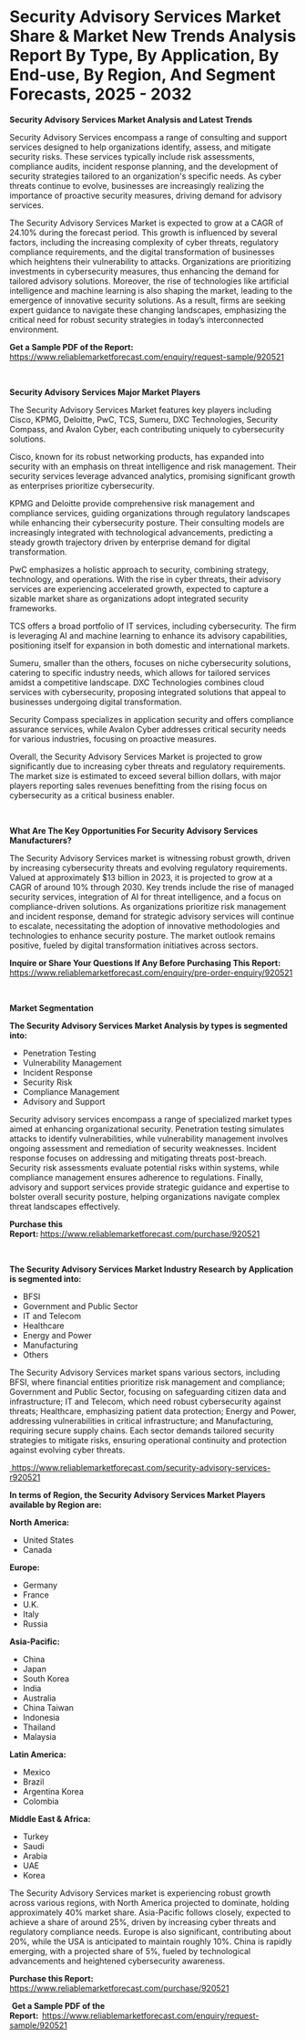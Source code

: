 <p><h1>Security Advisory Services Market Share & Market New Trends Analysis Report By Type, By Application, By End-use, By Region, And Segment Forecasts, 2025 - 2032</h1></p><p><strong>Security Advisory Services Market Analysis and Latest Trends</strong></p>
<p><p>Security Advisory Services encompass a range of consulting and support services designed to help organizations identify, assess, and mitigate security risks. These services typically include risk assessments, compliance audits, incident response planning, and the development of security strategies tailored to an organization's specific needs. As cyber threats continue to evolve, businesses are increasingly realizing the importance of proactive security measures, driving demand for advisory services.</p><p>The Security Advisory Services Market is expected to grow at a CAGR of 24.10% during the forecast period. This growth is influenced by several factors, including the increasing complexity of cyber threats, regulatory compliance requirements, and the digital transformation of businesses which heightens their vulnerability to attacks. Organizations are prioritizing investments in cybersecurity measures, thus enhancing the demand for tailored advisory solutions. Moreover, the rise of technologies like artificial intelligence and machine learning is also shaping the market, leading to the emergence of innovative security solutions. As a result, firms are seeking expert guidance to navigate these changing landscapes, emphasizing the critical need for robust security strategies in today’s interconnected environment.</p></p>
<p><strong>Get a Sample PDF of the Report:&nbsp;</strong> <a href="https://www.reliablemarketforecast.com/enquiry/request-sample/920521?utm_campaign=2314&utm_medium=2&utm_source=Github&utm_content=ia&utm_term=16042025&utm_id=security-advisory-services">https://www.reliablemarketforecast.com/enquiry/request-sample/920521</a></p>
<p>&nbsp;</p>
<p><strong>Security Advisory Services Major Market Players</strong></p>
<p><p>The Security Advisory Services Market features key players including Cisco, KPMG, Deloitte, PwC, TCS, Sumeru, DXC Technologies, Security Compass, and Avalon Cyber, each contributing uniquely to cybersecurity solutions.</p><p>Cisco, known for its robust networking products, has expanded into security with an emphasis on threat intelligence and risk management. Their security services leverage advanced analytics, promising significant growth as enterprises prioritize cybersecurity.</p><p>KPMG and Deloitte provide comprehensive risk management and compliance services, guiding organizations through regulatory landscapes while enhancing their cybersecurity posture. Their consulting models are increasingly integrated with technological advancements, predicting a steady growth trajectory driven by enterprise demand for digital transformation.</p><p>PwC emphasizes a holistic approach to security, combining strategy, technology, and operations. With the rise in cyber threats, their advisory services are experiencing accelerated growth, expected to capture a sizable market share as organizations adopt integrated security frameworks.</p><p>TCS offers a broad portfolio of IT services, including cybersecurity. The firm is leveraging AI and machine learning to enhance its advisory capabilities, positioning itself for expansion in both domestic and international markets.</p><p>Sumeru, smaller than the others, focuses on niche cybersecurity solutions, catering to specific industry needs, which allows for tailored services amidst a competitive landscape. DXC Technologies combines cloud services with cybersecurity, proposing integrated solutions that appeal to businesses undergoing digital transformation.</p><p>Security Compass specializes in application security and offers compliance assurance services, while Avalon Cyber addresses critical security needs for various industries, focusing on proactive measures.</p><p>Overall, the Security Advisory Services Market is projected to grow significantly due to increasing cyber threats and regulatory requirements. The market size is estimated to exceed several billion dollars, with major players reporting sales revenues benefitting from the rising focus on cybersecurity as a critical business enabler.</p></p>
<p>&nbsp;</p>
<p><strong>What Are The Key Opportunities For Security Advisory Services Manufacturers?</strong></p>
<p><p>The Security Advisory Services market is witnessing robust growth, driven by increasing cybersecurity threats and evolving regulatory requirements. Valued at approximately $13 billion in 2023, it is projected to grow at a CAGR of around 10% through 2030. Key trends include the rise of managed security services, integration of AI for threat intelligence, and a focus on compliance-driven solutions. As organizations prioritize risk management and incident response, demand for strategic advisory services will continue to escalate, necessitating the adoption of innovative methodologies and technologies to enhance security posture. The market outlook remains positive, fueled by digital transformation initiatives across sectors.</p></p>
<p><strong>Inquire or Share Your Questions If Any Before Purchasing This Report:</strong> <a href="https://www.reliablemarketforecast.com/enquiry/pre-order-enquiry/920521?utm_campaign=2314&utm_medium=2&utm_source=Github&utm_content=ia&utm_term=16042025&utm_id=security-advisory-services">https://www.reliablemarketforecast.com/enquiry/pre-order-enquiry/920521</a></p>
<p>&nbsp;</p>
<p><strong>Market Segmentation</strong></p>
<p><strong>The Security Advisory Services Market Analysis by types is segmented into:</strong></p>
<p><ul><li>Penetration Testing</li><li>Vulnerability Management</li><li>Incident Response</li><li>Security Risk</li><li>Compliance Management</li><li>Advisory and Support</li></ul></p>
<p><p>Security advisory services encompass a range of specialized market types aimed at enhancing organizational security. Penetration testing simulates attacks to identify vulnerabilities, while vulnerability management involves ongoing assessment and remediation of security weaknesses. Incident response focuses on addressing and mitigating threats post-breach. Security risk assessments evaluate potential risks within systems, while compliance management ensures adherence to regulations. Finally, advisory and support services provide strategic guidance and expertise to bolster overall security posture, helping organizations navigate complex threat landscapes effectively.</p></p>
<p><strong>Purchase this Report:&nbsp;</strong><a href="https://www.reliablemarketforecast.com/purchase/920521?utm_campaign=2314&utm_medium=2&utm_source=Github&utm_content=ia&utm_term=16042025&utm_id=security-advisory-services">https://www.reliablemarketforecast.com/purchase/920521</a></p>
<p>&nbsp;</p>
<p><strong>The Security Advisory Services Market Industry Research by Application is segmented into:</strong></p>
<p><ul><li>BFSI</li><li>Government and Public Sector</li><li>IT and Telecom</li><li>Healthcare</li><li>Energy and Power</li><li>Manufacturing</li><li>Others</li></ul></p>
<p><p>The Security Advisory Services market spans various sectors, including BFSI, where financial entities prioritize risk management and compliance; Government and Public Sector, focusing on safeguarding citizen data and infrastructure; IT and Telecom, which need robust cybersecurity against threats; Healthcare, emphasizing patient data protection; Energy and Power, addressing vulnerabilities in critical infrastructure; and Manufacturing, requiring secure supply chains. Each sector demands tailored security strategies to mitigate risks, ensuring operational continuity and protection against evolving cyber threats.</p></p>
<p><a href="https://www.reliablemarketforecast.com/security-advisory-services-r920521?utm_campaign=2314&utm_medium=2&utm_source=Github&utm_content=ia&utm_term=16042025&utm_id=security-advisory-services">&nbsp;https://www.reliablemarketforecast.com/security-advisory-services-r920521</a></p>
<p><strong>In terms of Region, the Security Advisory Services Market Players available by Region are:</strong></p>
<p>
    <p> <strong> North America: </strong>
        <ul>
            <li>United States</li>
            <li>Canada</li>
        </ul>
        </p> 
    <p> <strong> Europe: </strong>
        <ul>
            <li>Germany</li>
            <li>France</li>
            <li>U.K.</li>
            <li>Italy</li>
            <li>Russia</li>
        </ul>
        </p> 
    <p> <strong> Asia-Pacific: </strong>
        <ul>
            <li>China</li>
            <li>Japan</li>
            <li>South Korea</li>
            <li>India</li>
            <li>Australia</li>
            <li>China Taiwan</li>
            <li>Indonesia</li>
            <li>Thailand</li>
            <li>Malaysia</li>
        </ul>
        </p> 
    <p> <strong> Latin America: </strong>
        <ul>
            <li>Mexico</li>
            <li>Brazil</li>
            <li>Argentina Korea</li>
            <li>Colombia</li>
        </ul>
        </p> 
    <p> <strong> Middle East & Africa: </strong>
        <ul>
            <li>Turkey</li>
            <li>Saudi</li>
            <li>Arabia</li>
            <li>UAE</li>
            <li>Korea</li>
        </ul>
    </p>
    </p>
<p><p>The Security Advisory Services market is experiencing robust growth across various regions, with North America projected to dominate, holding approximately 40% market share. Asia-Pacific follows closely, expected to achieve a share of around 25%, driven by increasing cyber threats and regulatory compliance needs. Europe is also significant, contributing about 20%, while the USA is anticipated to maintain roughly 10%. China is rapidly emerging, with a projected share of 5%, fueled by technological advancements and heightened cybersecurity awareness.</p></p>
<p><strong>Purchase this Report: </strong><a href="https://www.reliablemarketforecast.com/purchase/920521?utm_campaign=2314&utm_medium=2&utm_source=Github&utm_content=ia&utm_term=16042025&utm_id=security-advisory-services">https://www.reliablemarketforecast.com/purchase/920521</a></p>
<p>&nbsp;<strong>Get a Sample PDF of the Report:&nbsp;&nbsp;</strong><a href="https://www.reliablemarketforecast.com/enquiry/request-sample/920521?utm_campaign=2314&utm_medium=2&utm_source=Github&utm_content=ia&utm_term=16042025&utm_id=security-advisory-services">https://www.reliablemarketforecast.com/enquiry/request-sample/920521</a></p>
<p><strong></strong></p>
<p><p></p><p></p><p></p></p>